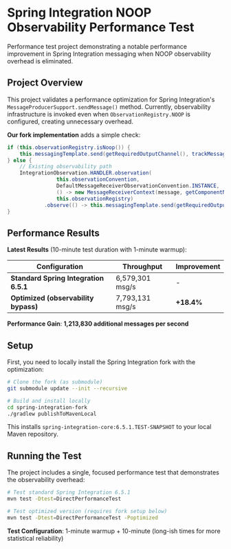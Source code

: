 # Spring Integration NOOP Observability Performance Test

Performance test project demonstrating a notable performance improvement in Spring Integration messaging when NOOP observability overhead is eliminated.

## Project Overview

This project validates a performance optimization for Spring Integration's `MessageProducerSupport.sendMessage()` method. Currently, observability infrastructure is invoked even when `ObservationRegistry.NOOP` is configured, creating unnecessary overhead.

**Our fork implementation** adds a simple check:
```java
if (this.observationRegistry.isNoop()) {
    this.messagingTemplate.send(getRequiredOutputChannel(), trackMessageIfAny(message));  // Direct send
} else {
    // Existing observability path
    IntegrationObservation.HANDLER.observation(
                this.observationConvention,
                DefaultMessageReceiverObservationConvention.INSTANCE,
                () -> new MessageReceiverContext(message, getComponentName(), "message-producer"),
                this.observationRegistry)
            .observe(() -> this.messagingTemplate.send(getRequiredOutputChannel(), trackMessageIfAny(message)));
}
```

## Performance Results

**Latest Results** (10-minute test duration with 1-minute warmup):

| Configuration | Throughput | Improvement |
|---------------|------------|-------------|
| **Standard Spring Integration 6.5.1** | 6,579,301 msg/s | - |
| **Optimized (observability bypass)** | 7,793,131 msg/s | **+18.4%** |

**Performance Gain**: **1,213,830 additional messages per second**

## Setup

First, you need to locally install the Spring Integration fork with the optimization:

```bash
# Clone the fork (as submodule)
git submodule update --init --recursive

# Build and install locally
cd spring-integration-fork
./gradlew publishToMavenLocal
```

This installs `spring-integration-core:6.5.1.TEST-SNAPSHOT` to your local Maven repository.

## Running the Test

The project includes a single, focused performance test that demonstrates the observability overhead:

```bash
# Test standard Spring Integration 6.5.1
mvn test -Dtest=DirectPerformanceTest

# Test optimized version (requires fork setup below)  
mvn test -Dtest=DirectPerformanceTest -Poptimized
```

**Test Configuration**: 1-minute warmup + 10-minute (long-ish times for more statistical reliability)